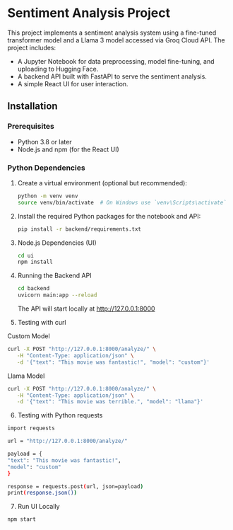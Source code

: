 # Sentiment Analysis Project

This project implements a sentiment analysis system using a fine-tuned transformer model and a Llama 3 model accessed via Groq Cloud API. The project includes:
- A Jupyter Notebook for data preprocessing, model fine-tuning, and uploading to Hugging Face.
- A backend API built with FastAPI to serve the sentiment analysis.
- A simple React UI for user interaction.

## Installation

### Prerequisites
- Python 3.8 or later
- Node.js and npm (for the React UI)

### Python Dependencies
1. Create a virtual environment (optional but recommended):

   ```bash
   python -m venv venv
   source venv/bin/activate  # On Windows use `venv\Scripts\activate`
   ```
   
2. Install the required Python packages for the notebook and API:

    ```bash
    pip install -r backend/requirements.txt
   ```

3. Node.js Dependencies (UI)
   
    ```bash
    cd ui
    npm install
   ```

4. Running the Backend API

    ```bash
    cd backend
    uvicorn main:app --reload
   ```
   The API will start locally at http://127.0.0.1:8000

5. Testing with curl

Custom Model
  ```bash
curl -X POST "http://127.0.0.1:8000/analyze/" \
     -H "Content-Type: application/json" \
     -d '{"text": "This movie was fantastic!", "model": "custom"}'
   ```

Llama Model
  ```bash
curl -X POST "http://127.0.0.1:8000/analyze/" \
     -H "Content-Type: application/json" \
     -d '{"text": "This movie was terrible.", "model": "llama"}'
   ```

6. Testing with Python requests

  ```bash
import requests

url = "http://127.0.0.1:8000/analyze/"

payload = {
  "text": "This movie was fantastic!",
  "model": "custom"
}

response = requests.post(url, json=payload)
print(response.json())
   ```

7. Run UI Locally

  ```bash
npm start
   ```
